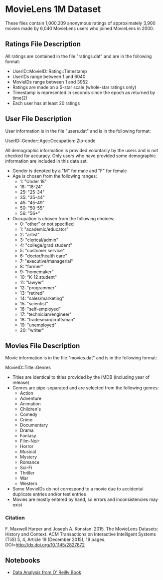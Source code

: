 # MovieLens 1M Dataset

These files contain 1,000,209 anonymous ratings of approximately 3,900 movies made by 6,040 MovieLens users who joined MovieLens in 2000.

## Ratings File Description

All ratings are contained in the file "ratings.dat" and are in the following format:

* UserID::MovieID::Rating::Timestamp
* UserIDs range between 1 and 6040
* MovieIDs range between 1 and 3952
* Ratings are made on a 5-star scale (whole-star ratings only)
* Timestamp is represented in seconds since the epoch as returned by time(2)
* Each user has at least 20 ratings

## User File Description

User information is in the file "users.dat" and is in the following format:

UserID::Gender::Age::Occupation::Zip-code

All demographic information is provided voluntarily by the users and is not checked for accuracy.  Only users who have provided some demographic information are included in this data set.

* Gender is denoted by a "M" for male and "F" for female
* Age is chosen from the following ranges:
    * 1:  "Under 18"
    * 18:  "18-24"
    * 25:  "25-34"
    * 35:  "35-44"
    * 45:  "45-49"
    * 50:  "50-55"
    * 56:  "56+"
* Occupation is chosen from the following choices:
    * 0:  "other" or not specified
    * 1:  "academic/educator"
    * 2:  "artist"
    * 3:  "clerical/admin"
    * 4:  "college/grad student"
    * 5:  "customer service"
    * 6:  "doctor/health care"
    * 7:  "executive/managerial"
    * 8:  "farmer"
    * 9:  "homemaker"
    * 10:  "K-12 student"
    * 11:  "lawyer"
    * 12:  "programmer"
    * 13:  "retired"
    * 14:  "sales/marketing"
    * 15:  "scientist"
    * 16:  "self-employed"
    * 17:  "technician/engineer"
    * 18:  "tradesman/craftsman"
    * 19:  "unemployed"
    * 20:  "writer"

## Movies File Description

Movie information is in the file "movies.dat" and is in the following
format:

MovieID::Title::Genres

* Titles are identical to titles provided by the IMDB (including
year of release)
* Genres are pipe-separated and are selected from the following genres:
    * Action
    * Adventure
    * Animation
    * Children's
    * Comedy
    * Crime
    * Documentary
    * Drama
    * Fantasy
    * Film-Noir
    * Horror
    * Musical
    * Mystery
    * Romance
    * Sci-Fi
    * Thriller
    * War
    * Western
* Some MovieIDs do not correspond to a movie due to accidental duplicate
entries and/or test entries
* Movies are mostly entered by hand, so errors and inconsistencies may exist

### Citation

F. Maxwell Harper and Joseph A. Konstan. 2015. The MovieLens Datasets: History and Context. ACM Transactions on Interactive Intelligent Systems (TiiS) 5, 4, Article 19 (December 2015), 19 pages. DOI=<http://dx.doi.org/10.1145/2827872>

## Notebooks

* [Data Analysis from O&#39; Reilly Book](./01_pydata_analysis_notebook.ipynb)

